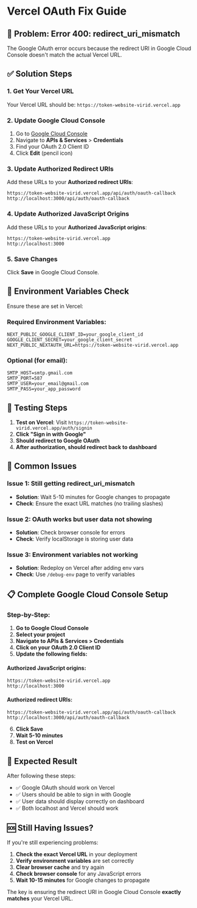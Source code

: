 # Vercel OAuth Fix Guide

## 🚨 Problem: Error 400: redirect_uri_mismatch

The Google OAuth error occurs because the redirect URI in Google Cloud Console doesn't match the actual Vercel URL.

## ✅ Solution Steps

### 1. Get Your Vercel URL
Your Vercel URL should be: `https://token-website-virid.vercel.app`

### 2. Update Google Cloud Console

1. Go to [Google Cloud Console](https://console.cloud.google.com/)
2. Navigate to **APIs & Services** > **Credentials**
3. Find your OAuth 2.0 Client ID
4. Click **Edit** (pencil icon)

### 3. Update Authorized Redirect URIs

Add these URLs to your **Authorized redirect URIs**:

```
https://token-website-virid.vercel.app/api/auth/oauth-callback
http://localhost:3000/api/auth/oauth-callback
```

### 4. Update Authorized JavaScript Origins

Add these URLs to your **Authorized JavaScript origins**:

```
https://token-website-virid.vercel.app
http://localhost:3000
```

### 5. Save Changes

Click **Save** in Google Cloud Console.

## 🔧 Environment Variables Check

Ensure these are set in Vercel:

### Required Environment Variables:
```
NEXT_PUBLIC_GOOGLE_CLIENT_ID=your_google_client_id
GOOGLE_CLIENT_SECRET=your_google_client_secret
NEXT_PUBLIC_NEXTAUTH_URL=https://token-website-virid.vercel.app
```

### Optional (for email):
```
SMTP_HOST=smtp.gmail.com
SMTP_PORT=587
SMTP_USER=your_email@gmail.com
SMTP_PASS=your_app_password
```

## 🧪 Testing Steps

1. **Test on Vercel**: Visit `https://token-website-virid.vercel.app/auth/signin`
2. **Click "Sign in with Google"**
3. **Should redirect to Google OAuth**
4. **After authorization, should redirect back to dashboard**

## 🐛 Common Issues

### Issue 1: Still getting redirect_uri_mismatch
- **Solution**: Wait 5-10 minutes for Google changes to propagate
- **Check**: Ensure the exact URL matches (no trailing slashes)

### Issue 2: OAuth works but user data not showing
- **Solution**: Check browser console for errors
- **Check**: Verify localStorage is storing user data

### Issue 3: Environment variables not working
- **Solution**: Redeploy on Vercel after adding env vars
- **Check**: Use `/debug-env` page to verify variables

## 📋 Complete Google Cloud Console Setup

### Step-by-Step:

1. **Go to Google Cloud Console**
2. **Select your project**
3. **Navigate to APIs & Services > Credentials**
4. **Click on your OAuth 2.0 Client ID**
5. **Update the following fields:**

#### Authorized JavaScript origins:
```
https://token-website-virid.vercel.app
http://localhost:3000
```

#### Authorized redirect URIs:
```
https://token-website-virid.vercel.app/api/auth/oauth-callback
http://localhost:3000/api/auth/oauth-callback
```

6. **Click Save**
7. **Wait 5-10 minutes**
8. **Test on Vercel**

## 🎯 Expected Result

After following these steps:
- ✅ Google OAuth should work on Vercel
- ✅ Users should be able to sign in with Google
- ✅ User data should display correctly on dashboard
- ✅ Both localhost and Vercel should work

## 🆘 Still Having Issues?

If you're still experiencing problems:

1. **Check the exact Vercel URL** in your deployment
2. **Verify environment variables** are set correctly
3. **Clear browser cache** and try again
4. **Check browser console** for any JavaScript errors
5. **Wait 10-15 minutes** for Google changes to propagate

The key is ensuring the redirect URI in Google Cloud Console **exactly matches** your Vercel URL.
